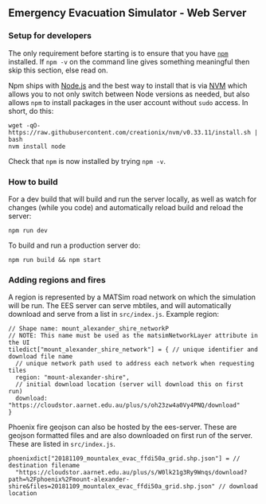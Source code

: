 ## Emergency Evacuation Simulator - Web Server

### Setup for developers

The only requirement before starting is to ensure that you have
[`npm`](https://www.npmjs.com/get-npm) installed. If `npm -v` on the
command line gives something meaningful then skip this section,
else read on.

Npm ships with [Node.js](https://nodejs.org/en/) and the best way to
install that is via [NVM](https://github.com/creationix/nvm#installation)
which allows you to not only switch between Node versions as needed, but
also allows `npm` to install packages in the user account without
`sudo` access. In short, do this:
```
wget -qO- https://raw.githubusercontent.com/creationix/nvm/v0.33.11/install.sh | bash
nvm install node
```
Check that `npm` is now installed by trying `npm -v`.


### How to build

For a dev build that will build and run the server locally, as well as watch for changes (while you code) and automatically reload build and reload the server:
```
npm run dev
```

To build and run a production server do:
```
npm run build && npm start
```

### Adding regions and fires
A region is represented by a MATSim road network on which the simulation will be run.
The EES server can serve mbtiles, and will automatically download and serve from a list
in `src/index.js`. Example region:
```
// Shape name: mount_alexander_shire_networkP
// NOTE: This name must be used as the matsimNetworkLayer attribute in the UI
tiledict["mount_alexander_shire_network"] = { // unique identifier and download file name
  // unique network path used to address each network when requesting tiles
  region: "mount-alexander-shire",
  // initial download location (server will download this on first run)
  download: "https://cloudstor.aarnet.edu.au/plus/s/oh23zw4a0Vy4PNQ/download"
}
```


Phoenix fire geojson can also be hosted by the ees-server. These are geojson formatted files
and are also downloaded on first run of the server. These are listed in `src/index.js`.
```
phoenixdict["20181109_mountalex_evac_ffdi50a_grid.shp.json"] = // destination filename
  "https://cloudstor.aarnet.edu.au/plus/s/W0lk21g3Ry9Wnqs/download?path=%2Fphoenix%2Fmount-alexander-shire&files=20181109_mountalex_evac_ffdi50a_grid.shp.json" // download location
```
